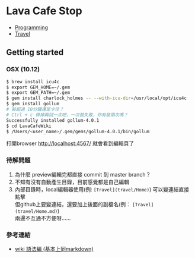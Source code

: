 # Lava Cafe Stop
  * [Programming](programming/Home.md)
  * [Travel](travel/Home.md)

## Getting started

### OSX (10.12)
```bash
$ brew install icu4c
$ export GEM_HOME=~/.gem
$ export GEM_PATH=~/.gem
$ gem install charlock_holmes -- --with-icu-dir=/usr/local/opt/icu4c
$ gem install gollum
# 裝超過 10分鐘還是卡住？
# Ctrl + c 停掉再試一次吧，一次裝失敗，你有裝兩次嗎？
Successfully installed gollum-4.0.1
$ cd LavaCafeWiki
$ /Users/<user_name>/.gem/gems/gollum-4.0.1/bin/gollum
```
打開browser [http://localhost:4567/](http://localhost:4567/) 就會看到編輯頁了

### 待解問題
  1. 為什麼 preview編輯完都直接 commit 到 master branch？
  2. 不知有沒有自動產生目錄，目前感覺都是自己編輯
  3. 內部目錄時，local編輯器使用(例: ```[Travel](travel/Home)```) 可以變連結直接點擊  
     但github上要變連結，還要加上後面的副檔名(例： ```[Travel](travel/Home.md)```)  
     兩邊不互通不方便呀......

### 參考連結
  * [wiki 語法編 (基本上同markdown)](https://github.com/gollum/gollum/wiki)
